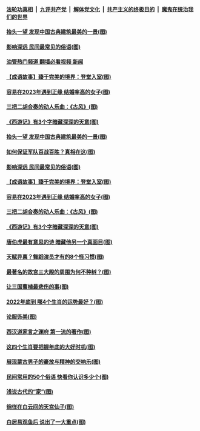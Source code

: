 ####  [法轮功真相](../../../../basic/blob/master/README.md?t=12141502) &nbsp;|&nbsp; [九评共产党](../../../../9ping.md/blob/master/README.md?t=12141502) &nbsp;|&nbsp; [解体党文化](../../../../jtdwh.md/blob/master/README.md?t=12141502)  &nbsp;|&nbsp; [共产主义的终极目的](../../../../gczydzjmd.md/blob/master/README.md?t=12141502) &nbsp;|&nbsp; [魔鬼在统治我们的世界](../../../../mgztzwmdsj.md/blob/master/README.md?t=12141502) 

#### [抬头一望 发现中国古典建筑最美的一景(图)](../pages/p7/1023549.md?t=12141502) 

#### [影响深远 民间最常见的俗语(图)](../pages/p7/1021888.md?t=12141502) 

#### [油管热门频道 翻墙必看视频 新闻](http://129.146.143.75:81/youtube.html?12141502)

#### [【成语故事】臻于完美的境界：登堂入室(图)](../pages/p7/1023721.md?t=12141502) 

#### [容易在2023年遇到正缘 结婚率高的女子(图)](../pages/p7/1012779.md?t=12141502) 

#### [三把二胡合奏的动人乐曲：《古风》(图)](../pages/p7/1019193.md?t=12141502) 

#### [《西游记》有3个字暗藏深深的天意(图)](../pages/p7/1023135.md?t=12141502) 

#### [抬头一望 发现中国古典建筑最美的一景(图)](../pages/p7/1023549.md?t=12141502) 

#### [如何保证军队百战百胜？真相在这(图)](../pages/p7/1020116.md?t=12141502) 

#### [影响深远 民间最常见的俗语(图)](../pages/p7/1021888.md?t=12141502) 

#### [【成语故事】臻于完美的境界：登堂入室(图)](../pages/p7/1023721.md?t=12141502) 

#### [容易在2023年遇到正缘 结婚率高的女子(图)](../pages/p7/1012779.md?t=12141502) 

#### [三把二胡合奏的动人乐曲：《古风》(图)](../pages/p7/1019193.md?t=12141502) 

#### [《西游记》有3个字暗藏深深的天意(图)](../pages/p7/1023135.md?t=12141502) 

#### [唐伯虎最有意思的诗 暗藏他另一个真面目(图)](../pages/p7/1022567.md?t=12141502) 

#### [天赋异禀？舞蹈演员才有的8个怪习惯(图)](../pages/p7/1023849.md?t=12141502) 

#### [最著名的故宫三大殿的周围为何不种树？(图)](../pages/p7/1023490.md?t=12141502) 

#### [让三国曹植最悲伤的事(图)](../pages/p7/1023463.md?t=12141502) 

#### [2022年底到 哪4个生肖的运势最好？(图)](../pages/p7/1023679.md?t=12141502) 

#### [论服饰美(图)](../pages/p7/1023499.md?t=12141502) 

#### [西汉道家言之渊府 第一流的著作(图)](../pages/p7/1023698.md?t=12141502) 

#### [这四个生肖要把握年底的大好时机(图)](../pages/p7/1023677.md?t=12141502) 

#### [展现蒙古男子的豪放与精神的交响乐(图)](../pages/p7/1022896.md?t=12141502) 

#### [民间常用的50个俗语 快看你认识多少个(图)](../pages/p7/1021797.md?t=12141502) 

#### [浅说古代的“家”(图)](../pages/p7/1023104.md?t=12141502) 

#### [徜徉在白云间的天宫仙子(图)](../pages/p7/1019897.md?t=12141502) 

#### [白居易观鱼后 说出了一大重点(图)](../pages/p7/1022566.md?t=12141502) 

<img src='http://gfw-breaker.win/goodnews/indexes/p7.md' width='0px' height='0px'/>
